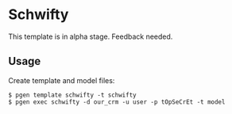 # Schwifty

This template is in alpha stage. Feedback needed.

## Usage

Create template and model files:

    $ pgen template schwifty -t schwifty
    $ pgen exec schwifty -d our_crm -u user -p tOpSeCrEt -t model

